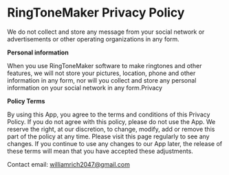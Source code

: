 # RingToneMaker Privacy Policy 

We do not collect and store any message from your social network or advertisements or other operating organizations in any form.

**Personal information**

When you use RingToneMaker software to make ringtones and other features, we will not store your pictures, location, phone and other information in any form, nor will you collect and store any personal information on your social network in any form.Privacy 

**Policy Terms**

By using this App, you agree to the terms and conditions of this Privacy Policy. If you do not agree with this policy, please do not use the App. We reserve the right, at our discretion, to change, modify, add or remove this part of the policy at any time. Please visit this page regularly to see any changes. If you continue to use any changes to our App later, the release of these terms will mean that you have accepted these adjustments.

Contact email: williamrich2047@gmail.com